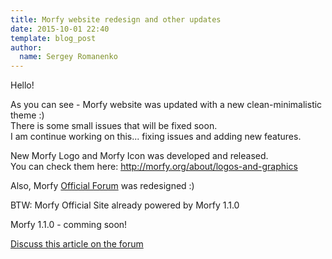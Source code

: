 ```yaml
---
title: Morfy website redesign and other updates
date: 2015-10-01 22:40
template: blog_post
author:
  name: Sergey Romanenko
---
```


Hello!

As you can see - Morfy website was updated with a new clean-minimalistic theme :)  
There is some small issues that will be fixed soon.  
I am continue working on this... fixing issues and adding new features.  

New Morfy Logo and Morfy Icon was developed and released.  
You can check them here: http://morfy.org/about/logos-and-graphics  

Also, Morfy [Official Forum](http://forum.morfy.org/) was redesigned :)

BTW: Morfy Official Site already powered by Morfy 1.1.0

Morfy 1.1.0 - comming soon!

[Discuss this article on the forum](http://forum.morfy.org/topic/20/morfy-website-redesign-and-other-updates/)
